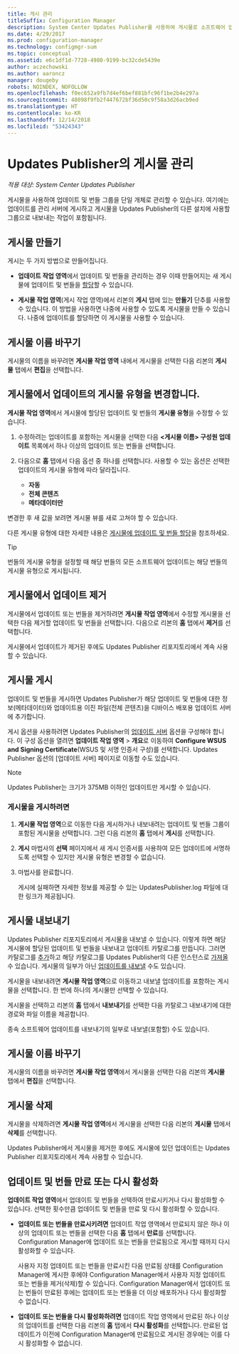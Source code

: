 ```yaml
---
title: 게시 관리
titleSuffix: Configuration Manager
description: System Center Updates Publisher를 사용하여 게시물로 소프트웨어 업데이트 그룹을 관리합니다.
ms.date: 4/29/2017
ms.prod: configuration-manager
ms.technology: configmgr-sum
ms.topic: conceptual
ms.assetid: e6c1df1d-7728-4980-9199-bc32cde5439e
author: aczechowski
ms.author: aaroncz
manager: dougeby
robots: NOINDEX, NOFOLLOW
ms.openlocfilehash: f0ec652a9fb7d4ef6bef881bfc96f1be2b4e297a
ms.sourcegitcommit: 48098f9fb2f447672bf36d50c9f58a3d26acb9ed
ms.translationtype: HT
ms.contentlocale: ko-KR
ms.lasthandoff: 12/14/2018
ms.locfileid: "53424343"
---
```

# <a name="manage-publications-in-updates-publisher"></a>Updates Publisher의 게시물 관리

*적용 대상: System Center Updates Publisher*

게시물을 사용하여 업데이트 및 번들 그룹을 단일 개체로 관리할 수 있습니다. 여기에는 업데이트를 관리 서버에 게시하고 게시물을 Updates Publisher의 다른 설치에 사용할 그룹으로 내보내는 작업이 포함됩니다.

## <a name="create-publications"></a>게시물 만들기
게시는 두 가지 방법으로 만들어집니다.

-   **업데이트 작업 영역**에서 업데이트 및 번들을 관리하는 경우 이때 만들어지는 새 게시물에 업데이트 및 번들을 [할당](/sccm/sum/tools/manage-updates-with-updates-publisher#assign-updates-and-bundles-to-a-publication)할 수 있습니다.

-   **게시물 작업 영역**(게시 작업 영역)에서 리본의 **게시** 탭에 있는 **만들기** 단추를 사용할 수 있습니다. 이 방법을 사용하면 나중에 사용할 수 있도록 게시물을 만들 수 있습니다. 나중에 업데이트를 할당하면 이 게시물을 사용할 수 있습니다.

## <a name="rename-a-publication"></a>게시물 이름 바꾸기
게시물의 이름을 바꾸려면 **게시물 작업 영역** 내에서 게시물을 선택한 다음 리본의 **게시물** 탭에서 **편집**을 선택합니다.

## <a name="change-the-publication-type-of-updates-in-a-publication"></a>게시물에서 업데이트의 게시물 유형을 변경합니다.
**게시물 작업 영역**에서 게시물에 할당된 업데이트 및 번들의 **게시물 유형**을 수정할 수 있습니다.

1. 수정하려는 업데이트를 포함하는 게시물을 선택한 다음  **&lt;게시물 이름> 구성원 업데이트** 목록에서 하나 이상의 업데이트 또는 번들을 선택합니다.

2. 다음으로 **홈** 탭에서 다음 옵션 중 하나를 선택합니다. 사용할 수 있는 옵션은 선택한 업데이트의 게시물 유형에 따라 달라집니다.

   -   **자동**
   -   **전체 콘텐츠**
   -   **메타데이터만**

변경한 후 새 값을 보려면 게시물 뷰를 새로 고쳐야 할 수 있습니다.

다른 게시물 유형에 대한 자세한 내용은 [게시물에 업데이트 및 번들 할당](/sccm/sum/tools/manage-updates-with-updates-publisher#assign-updates-and-bundles-to-a-publication)을 참조하세요.

> [!TIP]    
> 번들의 게시물 유형을 설정할 때 해당 번들의 모든 소프트웨어 업데이트는 해당 번들의 게시물 유형으로 게시됩니다.

## <a name="remove-updates-from-a-publication"></a>게시물에서 업데이트 제거
게시물에서 업데이트 또는 번들을 제거하려면 **게시물 작업 영역**에서 수정할 게시물을 선택한 다음 제거할 업데이트 및 번들을 선택합니다. 다음으로 리본의 **홈** 탭에서 **제거**를 선택합니다.

게시물에서 업데이트가 제거된 후에도 Updates Publisher 리포지토리에서 계속 사용할 수 있습니다.

## <a name="publish-publications"></a>게시물 게시
업데이트 및 번들을 게시하면 Updates Publisher가 해당 업데이트 및 번들에 대한 정보(메타데이터)와 업데이트용 이진 파일(전체 콘텐츠)을 디바이스 배포용 업데이트 서버에 추가합니다.

게시 옵션을 사용하려면 Updates Publisher의 [업데이트 서버](/sccm/sum/tools/updates-publisher-options#update-server) 옵션을 구성해야 합니다. 이 구성 옵션을 열려면 **업데이트 작업 영역** &gt; **개요**로 이동하여 **Configure WSUS and Signing Certificate**(WSUS 및 서명 인증서 구성)를 선택합니다. Updates Publisher 옵션의 [업데이트 서버] 페이지로 이동할 수도 있습니다.

> [!NOTE]   
> Updates Publisher는 크기가 375MB 이하인 업데이트만 게시할 수 있습니다.

### <a name="to-publish-a-publication"></a>게시물을 게시하려면

1. **게시물 작업 영역**으로 이동한 다음 게시하거나 내보내려는 업데이트 및 번들 그룹이 포함된 게시물을 선택합니다. 그런 다음 리본의 **홈** 탭에서 **게시**를 선택합니다.

2. **게시** 마법사의 **선택** 페이지에서 새 게시 인증서를 사용하여 모든 업데이트에 서명하도록 선택할 수 있지만 게시물 유형은 변경할 수 없습니다.

3. 마법사를 완료합니다.

   게시에 실패하면 자세한 정보를 제공할 수 있는 UpdatesPublisher.log 파일에 대한 링크가 제공됩니다.

## <a name="export-a-publication"></a>게시물 내보내기
Updates Publisher 리포지토리에서 게시물을 내보낼 수 있습니다. 이렇게 하면 해당 게시물에 할당된 업데이트 및 번들을 내보내고 업데이트 카탈로그를 만듭니다. 그러면 카탈로그를 [추가](/sccm/sum/tools/updates-publisher-catalogs#add-software-update-catalogs)하고 해당 카탈로그를 Updates Publisher의 다른 인스턴스로 [가져올](/sccm/sum/tools/updates-publisher-catalogs#mport-updates) 수 있습니다. 게시물의 일부가 아닌 [업데이트를 내보낼](/sccm/sum/tools/manage-updates-with-updates-publisher#export-updates) 수도 있습니다.

게시물을 내보내려면 **게시물 작업 영역**으로 이동하고 내보낼 업데이트를 포함하는 게시물을 선택합니다. 한 번에 하나의 게시물만 선택할 수 있습니다.

게시물을 선택하고 리본의 **홈** 탭에서 **내보내기**를 선택한 다음 카탈로그 내보내기에 대한 경로와 파일 이름을 제공합니다.

종속 소프트웨어 업데이트를 내보내기의 일부로 내보낼(포함할) 수도 있습니다.

## <a name="rename-a-publication"></a>게시물 이름 바꾸기
게시물의 이름을 바꾸려면 **게시물 작업 영역**에서 게시물을 선택한 다음 리본의 **게시물** 탭에서 **편집**을 선택합니다.

## <a name="delete-a-publication"></a>게시물 삭제
게시물을 삭제하려면 **게시물 작업 영역**에서 게시물을 선택한 다음 리본의 **게시물** 탭에서 **삭제**를 선택합니다.

Updates Publisher에서 게시물을 제거한 후에도 게시물에 있던 업데이트는 Updates Publisher 리포지토리에서 계속 사용할 수 있습니다.

## <a name="expire-or-reactivate-updates-and-bundles"></a>업데이트 및 번들 만료 또는 다시 활성화
**업데이트 작업 영역**에서 업데이트 및 번들을 선택하여 만료시키거나 다시 활성화할 수 있습니다. 선택한 횟수만큼 업데이트 및 번들을 만료 및 다시 활성화할 수 있습니다.

-   **업데이트 또는 번들을 만료시키려면** 업데이트 작업 영역에서 만료되지 않은 하나 이상의 업데이트 또는 번들을 선택한 다음 **홈** 탭에서 **만료**를 선택합니다. Configuration Manager에 업데이트 또는 번들을 만료됨으로 게시할 때까지 다시 활성화할 수 있습니다.

    사용자 지정 업데이트 또는 번들을 만료시킨 다음 만료됨 상태를 Configuration Manager에 게시한 후에야 Configuration Manager에서 사용자 지정 업데이트 또는 번들을 제거(삭제)할 수 있습니다. Configuration Manager에서 업데이트 또는 번들이 만료된 후에는 업데이트 또는 번들을 더 이상 배포하거나 다시 활성화할 수 없습니다.

-   **업데이트 또는 번들을 다시 활성화하려면** 업데이트 작업 영역에서 만료된 하나 이상의 업데이트를 선택한 다음 리본의 **홈** 탭에서 **다시 활성화**를 선택합니다. 만료된 업데이트가 이전에 Configuration Manager에 만료됨으로 게시된 경우에는 이를 다시 활성화할 수 없습니다.
